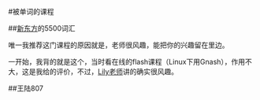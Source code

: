 #被单词的课程

##[新东方]()的5500词汇


唯一我推荐这门课程的原因就是，老师很风趣，能把你的兴趣留在里边。

一开始，我背的就是这个，当时看在线的flash课程（Linux下用Gnash），作用不大，这是我给的评价，不过，[Lily老师](书推广链接)讲的确实很风趣。


##王陆807
